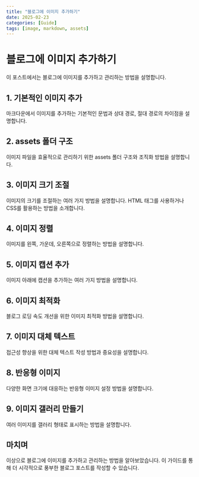 ```yaml
---
title: "블로그에 이미지 추가하기"
date: 2025-02-23
categories: [Guide]
tags: [image, markdown, assets]
---
```


# 블로그에 이미지 추가하기

이 포스트에서는 블로그에 이미지를 추가하고 관리하는 방법을 설명합니다.

## 1. 기본적인 이미지 추가

마크다운에서 이미지를 추가하는 기본적인 문법과 상대 경로, 절대 경로의 차이점을 설명합니다.

## 2. assets 폴더 구조

이미지 파일을 효율적으로 관리하기 위한 assets 폴더 구조와 조직화 방법을 설명합니다.

## 3. 이미지 크기 조절

이미지의 크기를 조절하는 여러 가지 방법을 설명합니다. HTML 태그를 사용하거나 CSS를 활용하는 방법을 소개합니다.

## 4. 이미지 정렬

이미지를 왼쪽, 가운데, 오른쪽으로 정렬하는 방법을 설명합니다.

## 5. 이미지 캡션 추가

이미지 아래에 캡션을 추가하는 여러 가지 방법을 설명합니다.

## 6. 이미지 최적화

블로그 로딩 속도 개선을 위한 이미지 최적화 방법을 설명합니다.

## 7. 이미지 대체 텍스트

접근성 향상을 위한 대체 텍스트 작성 방법과 중요성을 설명합니다.

## 8. 반응형 이미지

다양한 화면 크기에 대응하는 반응형 이미지 설정 방법을 설명합니다.

## 9. 이미지 갤러리 만들기

여러 이미지를 갤러리 형태로 표시하는 방법을 설명합니다.

## 마치며

이상으로 블로그에 이미지를 추가하고 관리하는 방법을 알아보았습니다. 이 가이드를 통해 더 시각적으로 풍부한 블로그 포스트를 작성할 수 있습니다. 
